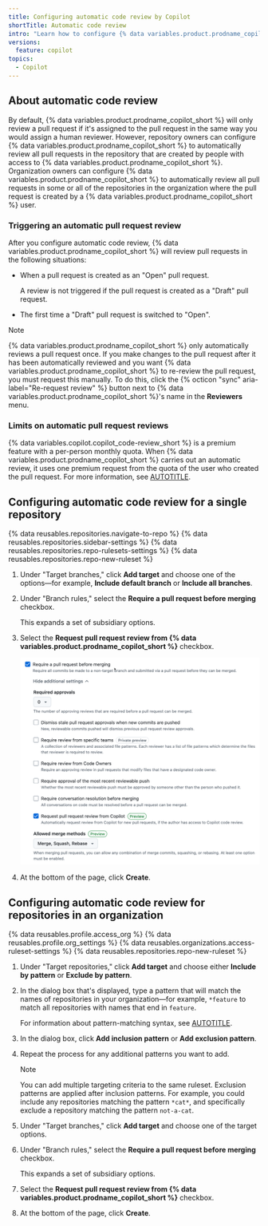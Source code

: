 ```yaml
---
title: Configuring automatic code review by Copilot
shortTitle: Automatic code review
intro: "Learn how to configure {% data variables.product.prodname_copilot_short %} to automatically review pull requests in a repository."
versions:
  feature: copilot
topics:
  - Copilot
---
```


## About automatic code review

By default, {% data variables.product.prodname_copilot_short %} will only review a pull request if it's assigned to the pull request in the same way you would assign a human reviewer. However, repository owners can configure {% data variables.product.prodname_copilot_short %} to automatically review all pull requests in the repository that are created by people with access to {% data variables.product.prodname_copilot_short %}. Organization owners can configure {% data variables.product.prodname_copilot_short %} to automatically review all pull requests in some or all of the repositories in the organization where the pull request is created by a {% data variables.product.prodname_copilot_short %} user.

### Triggering an automatic pull request review

After you configure automatic code review, {% data variables.product.prodname_copilot_short %} will review pull requests in the following situations:

* When a pull request is created as an "Open" pull request.

  A review is not triggered if the pull request is created as a "Draft" pull request.

* The first time a "Draft" pull request is switched to "Open".

> [!NOTE]
> {% data variables.product.prodname_copilot_short %} only automatically reviews a pull request once. If you make changes to the pull request after it has been automatically reviewed and you want {% data variables.product.prodname_copilot_short %} to re-review the pull request, you must request this manually. To do this, click the {% octicon "sync" aria-label="Re-request review" %} button next to {% data variables.product.prodname_copilot_short %}'s name in the **Reviewers** menu.

### Limits on automatic pull request reviews

{% data variables.copilot.copilot_code-review_short %} is a premium feature with a per-person monthly quota. When {% data variables.product.prodname_copilot_short %} carries out an automatic review, it uses one premium request from the quota of the user who created the pull request. For more information, see [AUTOTITLE](/copilot/using-github-copilot/code-review/using-copilot-code-review#code-review-monthly-quota).

## Configuring automatic code review for a single repository

{% data reusables.repositories.navigate-to-repo %}
{% data reusables.repositories.sidebar-settings %}
{% data reusables.repositories.repo-rulesets-settings %}
{% data reusables.repositories.repo-new-ruleset %}
1. Under "Target branches," click **Add target** and choose one of the options—for example, **Include default branch** or **Include all branches**.
1. Under "Branch rules," select the **Require a pull request before merging** checkbox.

   This expands a set of subsidiary options.

1. Select the **Request pull request review from {% data variables.product.prodname_copilot_short %}** checkbox.

   ![Screenshot of the "Request pull request review from {% data variables.product.prodname_copilot_short %}" branch ruleset option.](/assets/images/help/copilot/code-review/automatic-code-review.png)

1. At the bottom of the page, click **Create**.

## Configuring automatic code review for repositories in an organization

{% data reusables.profile.access_org %}
{% data reusables.profile.org_settings %}
{% data reusables.organizations.access-ruleset-settings %}
{% data reusables.repositories.repo-new-ruleset %}
1. Under "Target repositories," click **Add target** and choose either **Include by pattern** or **Exclude by pattern**.
1. In the dialog box that's displayed, type a pattern that will match the names of repositories in your organization—for example, `*feature` to match all repositories with names that end in `feature`.

   For information about pattern-matching syntax, see [AUTOTITLE](/organizations/managing-organization-settings/creating-rulesets-for-repositories-in-your-organization#using-fnmatch-syntax).

1. In the dialog box, click **Add inclusion pattern** or **Add exclusion pattern**.
1. Repeat the process for any additional patterns you want to add.

   > [!NOTE]
   > You can add multiple targeting criteria to the same ruleset. Exclusion patterns are applied after inclusion patterns. For example, you could include any repositories matching the pattern `*cat*`, and specifically exclude a repository matching the pattern `not-a-cat`.

1. Under "Target branches," click **Add target** and choose one of the target options.
1. Under "Branch rules," select the **Require a pull request before merging** checkbox.

   This expands a set of subsidiary options.

1. Select the **Request pull request review from {% data variables.product.prodname_copilot_short %}** checkbox.
1. At the bottom of the page, click **Create**.
